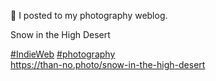 🤖 I posted to my photography weblog.

Snow in the High Desert

 [\#<span>IndieWeb</span>](https://social.lol/tags/IndieWeb) [\#<span>photography</span>](https://social.lol/tags/photography)  
[<span class="invisible">https://</span><span class="ellipsis">than-no.photo/snow-in-the-high</span><span class="invisible">-desert</span>](https://than-no.photo/snow-in-the-high-desert)